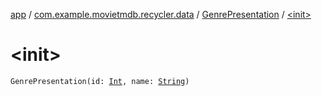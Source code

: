 [app](../../index.md) / [com.example.movietmdb.recycler.data](../index.md) / [GenrePresentation](index.md) / [&lt;init&gt;](./-init-.md)

# &lt;init&gt;

`GenrePresentation(id: `[`Int`](https://kotlinlang.org/api/latest/jvm/stdlib/kotlin/-int/index.html)`, name: `[`String`](https://kotlinlang.org/api/latest/jvm/stdlib/kotlin/-string/index.html)`)`